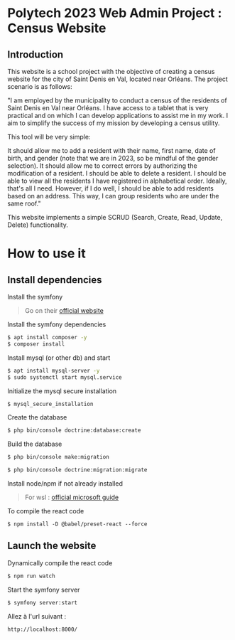 # Polytech 2023 Web Admin Project : Census Website 
## Introduction
This website is a school project with the objective of creating a census website for the city of Saint Denis en Val, located near Orléans. The project scenario is as follows:

"I am employed by the municipality to conduct a census of the residents of Saint Denis en Val near Orléans. I have access to a tablet that is very practical and on which I can develop applications to assist me in my work. I aim to simplify the success of my mission by developing a census utility.

This tool will be very simple:

It should allow me to add a resident with their name, first name, date of birth, and gender (note that we are in 2023, so be mindful of the gender selection).
It should allow me to correct errors by authorizing the modification of a resident.
I should be able to delete a resident.
I should be able to view all the residents I have registered in alphabetical order.
Ideally, that's all I need. However, if I do well, I should be able to add residents based on an address. This way, I can group residents who are under the same roof."

This website implements a simple SCRUD (Search, Create, Read, Update, Delete) functionality.
# How to use it
## Install dependencies 

Install the symfony

> Go on their [official website](https://symfony.com/download)

Install the symfony dependencies
```sh
$ apt install composer -y
$ composer install
```

Install mysql (or other db) and start
```sh
$ apt install mysql-server -y
$ sudo systemctl start mysql.service
```
Initialize the mysql secure installation
```sh
$ mysql_secure_installation
```
Create the database
```sh
$ php bin/console doctrine:database:create
```
Build the database
```sh
$ php bin/console make:migration

$ php bin/console doctrine:migration:migrate
```

Install node/npm if not already installed
> For wsl : [official microsoft guide](https://learn.microsoft.com/en-us/windows/dev-environment/javascript/nodejs-on-wsl)

To compile the react code
```
$ npm install -D @babel/preset-react --force
```

## Launch the website

Dynamically compile the react code
```sh
$ npm run watch
```

Start the symfony server
```sh
$ symfony server:start
```

Allez à l'url suivant : 
```
http://localhost:8000/
```

